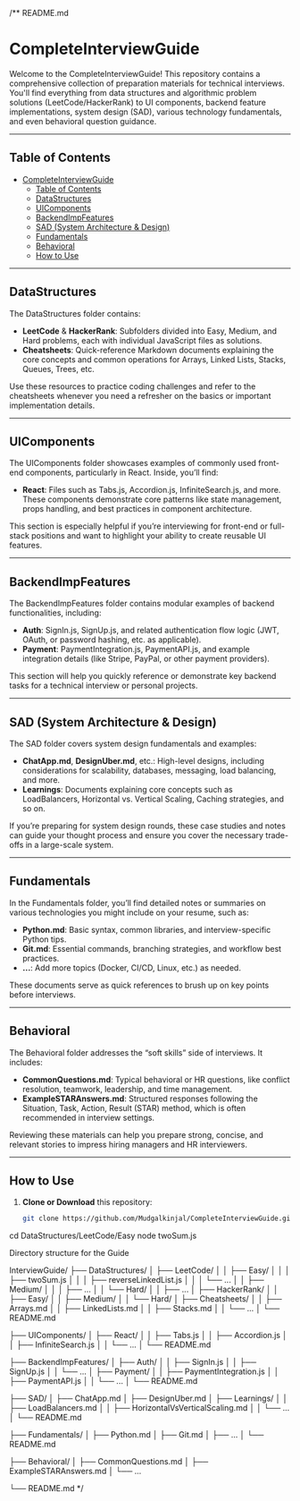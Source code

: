 /**
README.md 

# CompleteInterviewGuide

Welcome to the CompleteInterviewGuide! This repository contains a comprehensive
collection of preparation materials for technical interviews. You'll find everything 
from data structures and algorithmic problem solutions (LeetCode/HackerRank) 
to UI components, backend feature implementations, system design (SAD), 
various technology fundamentals, and even behavioral question guidance.

---

## Table of Contents

- [CompleteInterviewGuide](#completeinterviewguide)
  - [Table of Contents](#table-of-contents)
  - [DataStructures](#datastructures)
  - [UIComponents](#uicomponents)
  - [BackendImpFeatures](#backendimpfeatures)
  - [SAD (System Architecture \& Design)](#sad-system-architecture--design)
  - [Fundamentals](#fundamentals)
  - [Behavioral](#behavioral)
  - [How to Use](#how-to-use)

---

## DataStructures

The DataStructures folder contains:
- **LeetCode** & **HackerRank**: Subfolders divided into Easy, Medium, and Hard problems, 
  each with individual JavaScript files as solutions. 
- **Cheatsheets**: Quick-reference Markdown documents explaining the core concepts 
  and common operations for Arrays, Linked Lists, Stacks, Queues, Trees, etc.

Use these resources to practice coding challenges and refer to the cheatsheets
whenever you need a refresher on the basics or important implementation details.

---

## UIComponents

The UIComponents folder showcases examples of commonly used front-end components,
particularly in React. Inside, you’ll find:
- **React**: Files such as Tabs.js, Accordion.js, InfiniteSearch.js, and more.
  These components demonstrate core patterns like state management, props handling,
  and best practices in component architecture.

This section is especially helpful if you’re interviewing for front-end or 
full-stack positions and want to highlight your ability to create 
reusable UI features.

---

## BackendImpFeatures

The BackendImpFeatures folder contains modular examples of backend functionalities,
including:
- **Auth**: SignIn.js, SignUp.js, and related authentication flow logic 
  (JWT, OAuth, or password hashing, etc. as applicable).
- **Payment**: PaymentIntegration.js, PaymentAPI.js, and example integration details 
  (like Stripe, PayPal, or other payment providers).

This section will help you quickly reference or demonstrate key backend tasks 
for a technical interview or personal projects.

---

## SAD (System Architecture & Design)

The SAD folder covers system design fundamentals and examples:
- **ChatApp.md**, **DesignUber.md**, etc.: High-level designs, including considerations 
  for scalability, databases, messaging, load balancing, and more.
- **Learnings**: Documents explaining core concepts such as LoadBalancers, 
  Horizontal vs. Vertical Scaling, Caching strategies, and so on.

If you’re preparing for system design rounds, these case studies and notes can 
guide your thought process and ensure you cover the necessary trade-offs 
in a large-scale system.

---

## Fundamentals

In the Fundamentals folder, you’ll find detailed notes or summaries on various 
technologies you might include on your resume, such as:
- **Python.md**: Basic syntax, common libraries, and interview-specific Python tips.
- **Git.md**: Essential commands, branching strategies, and workflow best practices.
- **...**: Add more topics (Docker, CI/CD, Linux, etc.) as needed.

These documents serve as quick references to brush up on key points before interviews.

---

## Behavioral

The Behavioral folder addresses the “soft skills” side of interviews. It includes:
- **CommonQuestions.md**: Typical behavioral or HR questions, like conflict resolution, 
  teamwork, leadership, and time management.
- **ExampleSTARAnswers.md**: Structured responses following the Situation, Task, Action, 
  Result (STAR) method, which is often recommended in interview settings.

Reviewing these materials can help you prepare strong, concise, and relevant 
stories to impress hiring managers and HR interviewers.

---

## How to Use

1. **Clone or Download** this repository:
   ```bash
   git clone https://github.com/Mudgalkinjal/CompleteInterviewGuide.git

cd DataStructures/LeetCode/Easy
node twoSum.js

Directory structure for the Guide

InterviewGuide/
├── DataStructures/
│   ├── LeetCode/
│   │   ├── Easy/
│   │   │   ├── twoSum.js
│   │   │   ├── reverseLinkedList.js
│   │   │   └── ...
│   │   ├── Medium/
│   │   │   ├── ...
│   │   └── Hard/
│   │       ├── ...
│   ├── HackerRank/
│   │   ├── Easy/
│   │   ├── Medium/
│   │   └── Hard/
│   ├── Cheatsheets/
│   │   ├── Arrays.md
│   │   ├── LinkedLists.md
│   │   ├── Stacks.md
│   │   └── ...
│   └── README.md

├── UIComponents/
│   ├── React/
│   │   ├── Tabs.js
│   │   ├── Accordion.js
│   │   ├── InfiniteSearch.js
│   │   └── ...
│   └── README.md

├── BackendImpFeatures/
│   ├── Auth/
│   │   ├── SignIn.js
│   │   ├── SignUp.js
│   │   └── ...
│   ├── Payment/
│   │   ├── PaymentIntegration.js
│   │   ├── PaymentAPI.js
│   │   └── ...
│   └── README.md

├── SAD/
│   ├── ChatApp.md
│   ├── DesignUber.md
│   ├── Learnings/
│   │   ├── LoadBalancers.md
│   │   ├── HorizontalVsVerticalScaling.md
│   │   └── ...
│   └── README.md

├── Fundamentals/
│   ├── Python.md
│   ├── Git.md
│   ├── ...
│   └── README.md

├── Behavioral/
│   ├── CommonQuestions.md
│   ├── ExampleSTARAnswers.md
│   └── ...

└── README.md
*/
